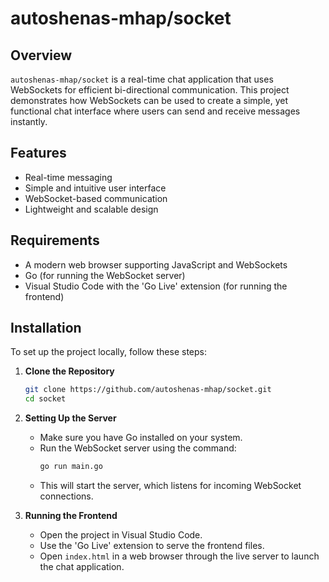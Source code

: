 # autoshenas-mhap/socket

## Overview
`autoshenas-mhap/socket` is a real-time chat application that uses WebSockets for efficient bi-directional communication. This project demonstrates how WebSockets can be used to create a simple, yet functional chat interface where users can send and receive messages instantly. 

## Features
- Real-time messaging
- Simple and intuitive user interface
- WebSocket-based communication
- Lightweight and scalable design

## Requirements
- A modern web browser supporting JavaScript and WebSockets
- Go (for running the WebSocket server)
- Visual Studio Code with the 'Go Live' extension (for running the frontend)

## Installation
To set up the project locally, follow these steps:

1. **Clone the Repository**
    ```bash
    git clone https://github.com/autoshenas-mhap/socket.git
    cd socket
    ```

2. **Setting Up the Server**
    - Make sure you have Go installed on your system.
    - Run the WebSocket server using the command:
      ```bash
      go run main.go
      ```
    - This will start the server, which listens for incoming WebSocket connections.

3. **Running the Frontend**
    - Open the project in Visual Studio Code.
    - Use the 'Go Live' extension to serve the frontend files.
    - Open `index.html` in a web browser through the live server to launch the chat application.

